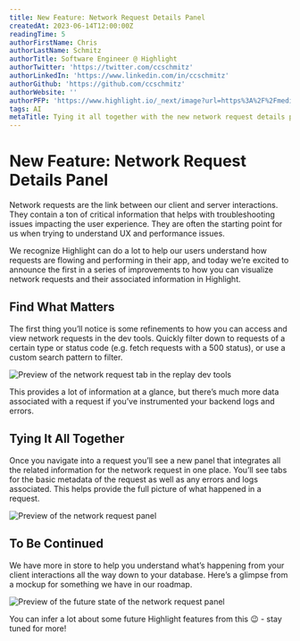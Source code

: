 ```yaml
---
title: New Feature: Network Request Details Panel
createdAt: 2023-06-14T12:00:00Z
readingTime: 5
authorFirstName: Chris
authorLastName: Schmitz
authorTitle: Software Engineer @ Highlight
authorTwitter: 'https://twitter.com/ccschmitz'
authorLinkedIn: 'https://www.linkedin.com/in/ccschmitz'
authorGithub: 'https://github.com/ccschmitz'
authorWebsite: ''
authorPFP: 'https://www.highlight.io/_next/image?url=https%3A%2F%2Fmedia.graphassets.com%2FViK27IG7TCe0YDK20tFy&w=3840&q=75'
tags: AI
metaTitle: Tying it all together with the new network request details panel
---
```



# New Feature: Network Request Details Panel

Network requests are the link between our client and server interactions. They contain a ton of critical information that helps with troubleshooting issues impacting the user experience. They are often the starting point for us when trying to understand UX and performance issues.

We recognize Highlight can do a lot to help our users understand how requests are flowing and performing in their app, and today we’re excited to announce the first in a series of improvements to how you can visualize network requests and their associated information in Highlight.

## Find What Matters

The first thing you’ll notice is some refinements to how you can access and view network requests in the dev tools. Quickly filter down to requests of a certain type or status code (e.g. fetch requests with a 500 status), or use a custom search pattern to filter.

![Preview of the network request tab in the replay dev tools](/images/blog/network-request-panel/network-request-tab.png)

This provides a lot of information at a glance, but there’s much more data associated with a request if you’ve instrumented your backend logs and errors.

## Tying It All Together

Once you navigate into a request you’ll see a new panel that integrates all the related information for the network request in one place. You’ll see tabs for the basic metadata of the request as well as any errors and logs associated. This helps provide the full picture of what happened in a request.

![Preview of the network request panel](/images/blog/network-request-panel/network-request-panel.png)

## To Be Continued

We have more in store to help you understand what’s happening from your client interactions all the way down to your database. Here’s a glimpse from a mockup for something we have in our roadmap.

![Preview of the future state of the network request panel](/images/blog/network-request-panel/network-request-panel-future.png)


You can infer a lot about some future Highlight features from this 😉 - stay tuned for more!
